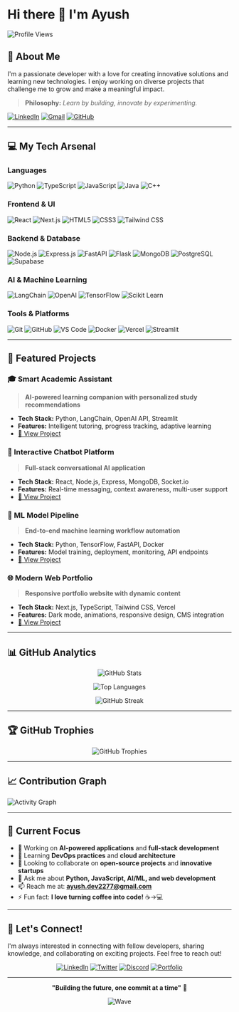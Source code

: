 # Hi there 👋 I'm Ayush

![Profile Views](https://komarev.com/ghpvc/?username=ayush2277&color=brightgreen&style=flat-square)

## 🚀 About Me

I'm a passionate developer with a love for creating innovative solutions and learning new technologies. I enjoy working on diverse projects that challenge me to grow and make a meaningful impact.

> **Philosophy:** *Learn by building, innovate by experimenting.*

[![LinkedIn](https://img.shields.io/badge/LinkedIn-0077B5?style=for-the-badge&logo=linkedin&logoColor=white)](https://linkedin.com/in/ayush2277)
[![Gmail](https://img.shields.io/badge/Gmail-D14836?style=for-the-badge&logo=gmail&logoColor=white)](mailto:ayush.dev2277@gmail.com)
[![GitHub](https://img.shields.io/badge/GitHub-100000?style=for-the-badge&logo=github&logoColor=white)](https://github.com/ayush2277)

---

## 💻 My Tech Arsenal

### Languages
![Python](https://img.shields.io/badge/Python-3776AB?style=for-the-badge&logo=python&logoColor=white)
![TypeScript](https://img.shields.io/badge/TypeScript-007ACC?style=for-the-badge&logo=typescript&logoColor=white)
![JavaScript](https://img.shields.io/badge/JavaScript-F7DF1E?style=for-the-badge&logo=javascript&logoColor=black)
![Java](https://img.shields.io/badge/Java-ED8B00?style=for-the-badge&logo=openjdk&logoColor=white)
![C++](https://img.shields.io/badge/C++-00599C?style=for-the-badge&logo=c%2B%2B&logoColor=white)

### Frontend & UI
![React](https://img.shields.io/badge/React-20232A?style=for-the-badge&logo=react&logoColor=61DAFB)
![Next.js](https://img.shields.io/badge/Next.js-000000?style=for-the-badge&logo=next.js&logoColor=white)
![HTML5](https://img.shields.io/badge/HTML5-E34F26?style=for-the-badge&logo=html5&logoColor=white)
![CSS3](https://img.shields.io/badge/CSS3-1572B6?style=for-the-badge&logo=css3&logoColor=white)
![Tailwind CSS](https://img.shields.io/badge/Tailwind_CSS-38B2AC?style=for-the-badge&logo=tailwind-css&logoColor=white)

### Backend & Database
![Node.js](https://img.shields.io/badge/Node.js-43853D?style=for-the-badge&logo=node.js&logoColor=white)
![Express.js](https://img.shields.io/badge/Express.js-404D59?style=for-the-badge&logo=express&logoColor=white)
![FastAPI](https://img.shields.io/badge/FastAPI-005571?style=for-the-badge&logo=fastapi&logoColor=white)
![Flask](https://img.shields.io/badge/Flask-000000?style=for-the-badge&logo=flask&logoColor=white)
![MongoDB](https://img.shields.io/badge/MongoDB-4EA94B?style=for-the-badge&logo=mongodb&logoColor=white)
![PostgreSQL](https://img.shields.io/badge/PostgreSQL-316192?style=for-the-badge&logo=postgresql&logoColor=white)
![Supabase](https://img.shields.io/badge/Supabase-3ECF8E?style=for-the-badge&logo=supabase&logoColor=white)

### AI & Machine Learning
![LangChain](https://img.shields.io/badge/LangChain-1C3C3C?style=for-the-badge&logo=langchain&logoColor=white)
![OpenAI](https://img.shields.io/badge/OpenAI-412991?style=for-the-badge&logo=openai&logoColor=white)
![TensorFlow](https://img.shields.io/badge/TensorFlow-FF6F00?style=for-the-badge&logo=tensorflow&logoColor=white)
![Scikit Learn](https://img.shields.io/badge/scikit_learn-F7931E?style=for-the-badge&logo=scikit-learn&logoColor=white)

### Tools & Platforms
![Git](https://img.shields.io/badge/Git-F05032?style=for-the-badge&logo=git&logoColor=white)
![GitHub](https://img.shields.io/badge/GitHub-100000?style=for-the-badge&logo=github&logoColor=white)
![VS Code](https://img.shields.io/badge/VS_Code-007ACC?style=for-the-badge&logo=visual-studio-code&logoColor=white)
![Docker](https://img.shields.io/badge/Docker-2496ED?style=for-the-badge&logo=docker&logoColor=white)
![Vercel](https://img.shields.io/badge/Vercel-000000?style=for-the-badge&logo=vercel&logoColor=white)
![Streamlit](https://img.shields.io/badge/Streamlit-FF4B4B?style=for-the-badge&logo=streamlit&logoColor=white)

---

## 📂 Featured Projects

### 🎓 Smart Academic Assistant
> **AI-powered learning companion with personalized study recommendations**
- **Tech Stack:** Python, LangChain, OpenAI API, Streamlit
- **Features:** Intelligent tutoring, progress tracking, adaptive learning
- [🔗 View Project](https://github.com/ayush2277/academic-assistant)

### 💬 Interactive Chatbot Platform
> **Full-stack conversational AI application**
- **Tech Stack:** React, Node.js, Express, MongoDB, Socket.io
- **Features:** Real-time messaging, context awareness, multi-user support
- [🔗 View Project](https://github.com/ayush2277/chatbot-platform)

### 🤖 ML Model Pipeline
> **End-to-end machine learning workflow automation**
- **Tech Stack:** Python, TensorFlow, FastAPI, Docker
- **Features:** Model training, deployment, monitoring, API endpoints
- [🔗 View Project](https://github.com/ayush2277/ml-pipeline)

### 🌐 Modern Web Portfolio
> **Responsive portfolio website with dynamic content**
- **Tech Stack:** Next.js, TypeScript, Tailwind CSS, Vercel
- **Features:** Dark mode, animations, responsive design, CMS integration
- [🔗 View Project](https://github.com/ayush2277/portfolio-v2)

---

## 📊 GitHub Analytics

<div align="center">
  
![GitHub Stats](https://github-readme-stats.vercel.app/api?username=ayush2277&show_icons=true&theme=radical&hide_border=true&count_private=true)

![Top Languages](https://github-readme-stats.vercel.app/api/top-langs/?username=ayush2277&layout=compact&theme=radical&hide_border=true)

![GitHub Streak](https://github-readme-streak-stats.herokuapp.com/?user=ayush2277&theme=radical&hide_border=true)

</div>

---

## 🏆 GitHub Trophies

<div align="center">
  
![GitHub Trophies](https://github-profile-trophy.vercel.app/?username=ayush2277&theme=radical&no-frame=true&no-bg=true&row=1&column=6)

</div>

---

## 📈 Contribution Graph

![Activity Graph](https://github-readme-activity-graph.vercel.app/graph?username=ayush2277&bg_color=0d1117&color=ffffff&line=00ff00&point=ffffff&area=true&hide_border=true)

---

## 🎯 Current Focus

- 🔭 Working on **AI-powered applications** and **full-stack development**
- 🌱 Learning **DevOps practices** and **cloud architecture**
- 👯 Looking to collaborate on **open-source projects** and **innovative startups**
- 💬 Ask me about **Python, JavaScript, AI/ML, and web development**
- 📫 Reach me at: **ayush.dev2277@gmail.com**
- ⚡ Fun fact: **I love turning coffee into code!** ☕️→💻

---

## 🤝 Let's Connect!

I'm always interested in connecting with fellow developers, sharing knowledge, and collaborating on exciting projects. Feel free to reach out!

<div align="center">

[![LinkedIn](https://img.shields.io/badge/LinkedIn-0077B5?style=for-the-badge&logo=linkedin&logoColor=white)](https://linkedin.com/in/ayush2277)
[![Twitter](https://img.shields.io/badge/Twitter-1DA1F2?style=for-the-badge&logo=twitter&logoColor=white)](https://twitter.com/ayush2277)
[![Discord](https://img.shields.io/badge/Discord-7289DA?style=for-the-badge&logo=discord&logoColor=white)](https://discord.com/users/ayush2277)
[![Portfolio](https://img.shields.io/badge/Portfolio-FF5722?style=for-the-badge&logo=google-chrome&logoColor=white)](https://ayush2277.dev)

</div>

---

<div align="center">
  
**"Building the future, one commit at a time"** 🚀

![Wave](https://raw.githubusercontent.com/mayhemantt/mayhemantt/Update/svg/Bottom.svg)

</div>
